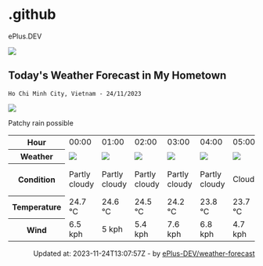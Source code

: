 # .github
ePlus.DEV

![](https://komarev.com/ghpvc/?username=ePlus-DEV&style=for-the-badge)

## Today's Weather Forecast in My Hometown



`Ho Chi Minh City, Vietnam - 24/11/2023`

<img src="https://cdn.weatherapi.com/weather/64x64/day/176.png" />

Patchy rain possible


<table>
    <tr>
        <th>Hour</th>
        <td>00:00</td><td>01:00</td><td>02:00</td><td>03:00</td><td>04:00</td><td>05:00</td><td>06:00</td><td>07:00</td><td>08:00</td><td>09:00</td><td>10:00</td><td>11:00</td><td>12:00</td><td>13:00</td><td>14:00</td><td>15:00</td><td>16:00</td><td>17:00</td><td>18:00</td><td>19:00</td><td>20:00</td><td>21:00</td><td>22:00</td><td>23:00</td>
    </tr>
    <tr>
        <th>Weather</th>
        <td><img src="https://cdn.weatherapi.com/weather/64x64/night/116.png"></img></td><td><img src="https://cdn.weatherapi.com/weather/64x64/night/116.png"></img></td><td><img src="https://cdn.weatherapi.com/weather/64x64/night/116.png"></img></td><td><img src="https://cdn.weatherapi.com/weather/64x64/night/116.png"></img></td><td><img src="https://cdn.weatherapi.com/weather/64x64/night/116.png"></img></td><td><img src="https://cdn.weatherapi.com/weather/64x64/night/119.png"></img></td><td><img src="https://cdn.weatherapi.com/weather/64x64/day/116.png"></img></td><td><img src="https://cdn.weatherapi.com/weather/64x64/day/116.png"></img></td><td><img src="https://cdn.weatherapi.com/weather/64x64/day/119.png"></img></td><td><img src="https://cdn.weatherapi.com/weather/64x64/day/116.png"></img></td><td><img src="https://cdn.weatherapi.com/weather/64x64/day/119.png"></img></td><td><img src="https://cdn.weatherapi.com/weather/64x64/day/116.png"></img></td><td><img src="https://cdn.weatherapi.com/weather/64x64/day/116.png"></img></td><td><img src="https://cdn.weatherapi.com/weather/64x64/day/176.png"></img></td><td><img src="https://cdn.weatherapi.com/weather/64x64/day/119.png"></img></td><td><img src="https://cdn.weatherapi.com/weather/64x64/day/119.png"></img></td><td><img src="https://cdn.weatherapi.com/weather/64x64/day/176.png"></img></td><td><img src="https://cdn.weatherapi.com/weather/64x64/day/116.png"></img></td><td><img src="https://cdn.weatherapi.com/weather/64x64/night/176.png"></img></td><td><img src="https://cdn.weatherapi.com/weather/64x64/night/116.png"></img></td><td><img src="https://cdn.weatherapi.com/weather/64x64/night/116.png"></img></td><td><img src="https://cdn.weatherapi.com/weather/64x64/night/119.png"></img></td><td><img src="https://cdn.weatherapi.com/weather/64x64/night/116.png"></img></td><td><img src="https://cdn.weatherapi.com/weather/64x64/night/116.png"></img></td>
    </tr>
    <tr>
        <th>Condition</th>
        <td width="200px">Partly cloudy</td><td width="200px">Partly cloudy</td><td width="200px">Partly cloudy</td><td width="200px">Partly cloudy</td><td width="200px">Partly cloudy</td><td width="200px">Cloudy</td><td width="200px">Partly cloudy</td><td width="200px">Partly cloudy</td><td width="200px">Cloudy</td><td width="200px">Partly cloudy</td><td width="200px">Cloudy</td><td width="200px">Partly cloudy</td><td width="200px">Partly cloudy</td><td width="200px">Patchy rain possible</td><td width="200px">Cloudy</td><td width="200px">Cloudy</td><td width="200px">Patchy rain possible</td><td width="200px">Partly cloudy</td><td width="200px">Patchy rain possible</td><td width="200px">Partly cloudy</td><td width="200px">Partly cloudy</td><td width="200px">Cloudy</td><td width="200px">Partly cloudy</td><td width="200px">Partly cloudy</td>
    </tr>
    <tr>
        <th>Temperature</th>
        <td>24.7 °C</td><td>24.6 °C</td><td>24.5 °C</td><td>24.2 °C</td><td>23.8 °C</td><td>23.7 °C</td><td>23.6 °C</td><td>24.1 °C</td><td>24.5 °C</td><td>24.7 °C</td><td>26.6 °C</td><td>26.9 °C</td><td>27.6 °C</td><td>28.4 °C</td><td>28.6 °C</td><td>28.5 °C</td><td>28.1 °C</td><td>27.1 °C</td><td>26.5 °C</td><td>26.3 °C</td><td>25.9 °C</td><td>25.5 °C</td><td>25.1 °C</td><td>24.9 °C</td>
    </tr>
    <tr>
        <th>Wind</th>
        <td>6.5 kph</td><td>5 kph</td><td>5.4 kph</td><td>7.6 kph</td><td>6.8 kph</td><td>4.7 kph</td><td>4.7 kph</td><td>6.1 kph</td><td>9.7 kph</td><td>7.6 kph</td><td>5 kph</td><td>5 kph</td><td>4.7 kph</td><td>4.7 kph</td><td>6.1 kph</td><td>6.5 kph</td><td>6.1 kph</td><td>4.7 kph</td><td>1.1 kph</td><td>4.3 kph</td><td>5.8 kph</td><td>5.8 kph</td><td>5.4 kph</td><td>4.3 kph</td>
    </tr>
</table>


<div align="right">
    Updated at: 2023-11-24T13:07:57Z - by <a target="_blank"
        href="https://github.com/ePlus-DEV/weather-forecast">ePlus-DEV/weather-forecast</a>
</div>
